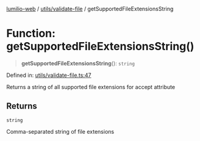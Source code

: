 [lumilio-web](../../../modules.md) / [utils/validate-file](../index.md) / getSupportedFileExtensionsString

# Function: getSupportedFileExtensionsString()

> **getSupportedFileExtensionsString**(): `string`

Defined in: [utils/validate-file.ts:47](https://github.com/EdwinZhanCN/Lumilio-Photos/blob/b3425e71774123fa6b07d528432324028816c356/web/src/utils/validate-file.ts#L47)

Returns a string of all supported file extensions for accept attribute

## Returns

`string`

Comma-separated string of file extensions
